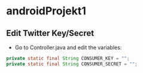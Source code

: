 androidProjekt1
===============

Edit Twitter Key/Secret
-------------------------
* Go to Controller.java and edit the variables:
```java
private static final String CONSUMER_KEY = "";
private static final String CONSUMER_SECRET = "";
```